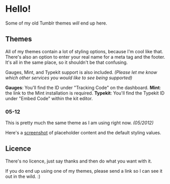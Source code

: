 # Hello!

Some of my old Tumblr themes _will_ end up here.

## Themes

All of my themes contain a lot of styling options, because I'm cool like that. There's also an option to enter your real name for a meta tag and the footer. It's all in the same place, so it shouldn't be that confusing.

Gauges, Mint, and Typekit support is also included. _(Please let me know which other services you would like to see being supported)_

__Gauges__: You'll find the ID under "Tracking Code" on the dashboard.
__Mint__: the link to the Mint installation is required.
__Typekit__: You'll find the Typekit ID under "Embed Code" within the kit editor.

### 05-12

This is pretty much the same theme as I am using right now. _(05/2012)_

Here's a [screenshot](http://d.pr/sEUm) of placeholder content and the default styling values.

## Licence

There's no licence, just say thanks and then do what you want with it.

If you do end up using one of my themes, please send a link so I can see it out in the wild. :)
